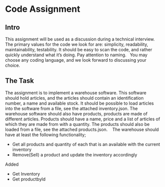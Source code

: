 # Code Assignment

## Intro
This assignment will be used as a discussion during a technical interview.
The primary values for the code we look for are: simplicity, readability, maintainability, testability. It should be easy to scan the code, and rather quickly understand what it’s doing. Pay attention to naming.
 
You may choose any coding language, and we look forward to discussing your choice.

## The Task
The assignment is to implement a warehouse software. This software should hold articles, and the articles should contain an identification number, a name and available stock. It should be possible to load articles into the software from a file, see the attached inventory.json.
The warehouse software should also have products, products are made of different articles. Products should have a name, price and a list of articles of which they are made from with a quantity. The products should also be loaded from a file, see the attached products.json. 
 
The warehouse should have at least the following functionality;
* Get all products and quantity of each that is an available with the current inventory
* Remove(Sell) a product and update the inventory accordingly

Added
- Get Inventory
- Get productbyId
